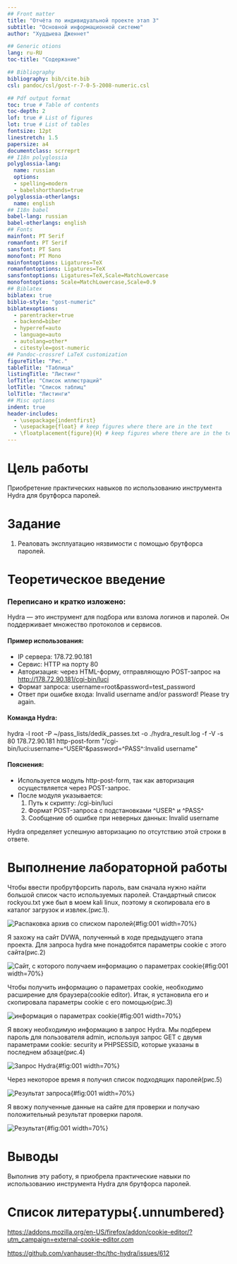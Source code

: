 ```yaml
---
## Front matter
title: "Отчёта по индивидуальной проекте этап 3"
subtitle: "Основной информационной системе"
author: "Худдыева Дженнет"

## Generic otions
lang: ru-RU
toc-title: "Содержание"

## Bibliography
bibliography: bib/cite.bib
csl: pandoc/csl/gost-r-7-0-5-2008-numeric.csl

## Pdf output format
toc: true # Table of contents
toc-depth: 2
lof: true # List of figures
lot: true # List of tables
fontsize: 12pt
linestretch: 1.5
papersize: a4
documentclass: scrreprt
## I18n polyglossia
polyglossia-lang:
  name: russian
  options:
  - spelling=modern
  - babelshorthands=true
polyglossia-otherlangs:
  name: english
## I18n babel
babel-lang: russian
babel-otherlangs: english
## Fonts
mainfont: PT Serif
romanfont: PT Serif
sansfont: PT Sans
monofont: PT Mono
mainfontoptions: Ligatures=TeX
romanfontoptions: Ligatures=TeX
sansfontoptions: Ligatures=TeX,Scale=MatchLowercase
monofontoptions: Scale=MatchLowercase,Scale=0.9
## Biblatex
biblatex: true
biblio-style: "gost-numeric"
biblatexoptions:
  - parentracker=true
  - backend=biber
  - hyperref=auto
  - language=auto
  - autolang=other*
  - citestyle=gost-numeric
## Pandoc-crossref LaTeX customization
figureTitle: "Рис."
tableTitle: "Таблица"
listingTitle: "Листинг"
lofTitle: "Список иллюстраций"
lotTitle: "Список таблиц"
lolTitle: "Листинги"
## Misc options
indent: true
header-includes:
  - \usepackage{indentfirst}
  - \usepackage{float} # keep figures where there are in the text
  - \floatplacement{figure}{H} # keep figures where there are in the text
---
```


# Цель работы

Приобретение практических навыков по использованию инструмента Hydra для брутфорса паролей.

# Задание

1. Реаловать эксплуатацию нязвимости с помощью брутфорса паролей.

# Теоретическое введение

### Переписано и кратко изложено:

Hydra — это инструмент для подбора или взлома логинов и паролей. Он поддерживает множество протоколов и сервисов.

#### Пример использования:
- IP сервера: 178.72.90.181
- Сервис: HTTP на порту 80
- Авторизация: через HTML-форму, отправляющую POST-запрос на
  http://178.72.90.181/cgi-bin/luci
- Формат запроса:
  username=root&password=test_password
- Ответ при ошибке входа:
  Invalid username and/or password! Please try again.

#### Команда Hydra:
hydra -l root -P ~/pass_lists/dedik_passes.txt -o ./hydra_result.log -f -V -s 80 178.72.90.181 http-post-form "/cgi-bin/luci:username=^USER^&password=^PASS^:Invalid username"

#### Пояснения:
- Используется модуль http-post-form, так как авторизация осуществляется через POST-запрос.
- После модуля указывается:
  1. Путь к скрипту: /cgi-bin/luci
  2. Формат POST-запроса с подстановками ^USER^ и ^PASS^
  3. Сообщение об ошибке при неверных данных: Invalid username

Hydra определяет успешную авторизацию по отсутствию этой строки в ответе.

# Выполнение лабораторной работы

Чтобы ввести пробрутфорсить пароль, вам сначала нужно найти большой список часто используемых паролей. Стандартный список rockyou.txt уже был в моем kali linux, поэтому я скопировала его в каталог загрузок и извлек.(рис.1).

![Распаковка архив со списком паролей](image/Untitled2.png){#fig:001 width=70%}

Я захожу на сайт DVWA, полученный в ходе предыдущего этапа проекта. Для запроса hydra мне понадобятся параметры cookie с этого сайта(рис.2)

![Сайт, с которого получаем информацию о параметрах cookie](image/Untitled1.png){#fig:001 width=70%}

Чтобы получить информацию о параметрах cookie, необходимо расширение для браузера(cookie editor). Итак, я установила его и скопировала параметры cookie с его помощью(рис.3)

![информация о параметрах cookie](image/Untitled3.png){#fig:001 width=70%}

Я ввожу необходимую информацию в запрос Hydra. Мы подберем пароль для пользователя admin, используя запрос GET с двумя параметрами cookie: security и PHPSESSID, которые указаны в последнем абзаце(рис.4)

![Запрос Hydra](image/Untitled4.png){#fig:001 width=70%}

Через некоторое время я получил список подходящих паролей(рис.5)

![Результат запроса](image/Untitled9.png){#fig:001 width=70%}

Я ввожу полученные данные на сайте для проверки и получаю положительный результат проверки пароля.

![Результат](image/Untitled8.png){#fig:001 width=70%}

# Выводы

Выполнив эту работу, я приобрела практические навыки по использованию инструмента Hydra для брутфорса паролей.

# Список литературы{.unnumbered}

https://addons.mozilla.org/en-US/firefox/addon/cookie-editor/?utm_campaign=external-cookie-editor.com

https://github.com/vanhauser-thc/thc-hydra/issues/612

